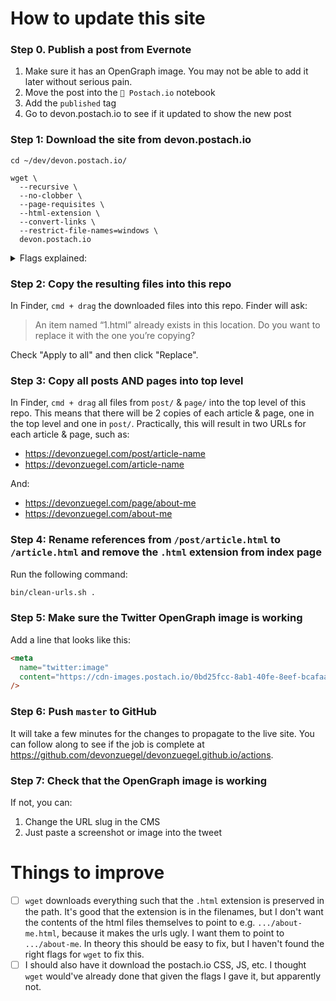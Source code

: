 # How to update this site

### Step 0. Publish a post from Evernote

1. Make sure it has an OpenGraph image. You may not be able to add it later without serious pain.
2. Move the post into the `📣 Postach.io` notebook
3. Add the `published` tag
4. Go to devon.postach.io to see if it updated to show the new post

### Step 1: Download the site from devon.postach.io

```
cd ~/dev/devon.postach.io/

wget \
  --recursive \
  --no-clobber \
  --page-requisites \
  --html-extension \
  --convert-links \
  --restrict-file-names=windows \
  devon.postach.io
```

<details>
  <summary>Flags explained:</summary>
  <ul>
    <li><code>--recursive:</code> This option tells wget to recursively download all files that are linked to on the website.</li>
    <li><code>--no-clobber:</code> This option tells wget not to overwrite any existing files with the same name. This is useful if you want to resume a previously interrupted download without re-downloading files that have already been downloaded.</li>
    <li><code>--page-requisites:</code> This option tells wget to download all files necessary to display the pages properly, such as images, CSS, and JavaScript files.</li>
    <li><code>--html-extension:</code> This option tells wget to save files with an .html extension, even if the original file did not have one. Note that when published to devonzuegel.com (i.e. devonzuegel.github.io), the URL will work with AND without the .html extension (e.g. https://devonzuegel.com/inflation-propagates-unevenly and https://devonzuegel.com/inflation-propagates-unevenly.html both work)</li>
    <li><code>--convert-links:</code> This option tells wget to convert links in the downloaded files so that they will work when you view the files offline.</li>
    <li><code>--restrict-file-names=windows:</code> This option tells wget to modify filenames so that they will work with Windows file systems.</li>
  </ul>
</details>

### Step 2: Copy the resulting files into this repo

In Finder, `cmd + drag` the downloaded files into this repo. Finder will ask:
> An item named “1.html” already exists in this location. Do you want to replace it with the one you’re copying?

Check "Apply to all" and then click "Replace".

### Step 3: Copy all posts AND pages into top level

In Finder, `cmd + drag` all files from `post/` & `page/` into the top level of this repo. This means that there will be 2 copies of each article & page, one in the top level and one in `post/`. Practically, this will result in two URLs for each article & page, such as:
- https://devonzuegel.com/post/article-name
- https://devonzuegel.com/article-name

And:
- https://devonzuegel.com/page/about-me
- https://devonzuegel.com/about-me

### Step 4: Rename references from `/post/article.html` to `/article.html` and remove the `.html` extension from index page

Run the following command:

```bash
bin/clean-urls.sh .
```

### Step 5: Make sure the Twitter OpenGraph image is working

Add a line that looks like this:

```html
<meta
  name="twitter:image"
  content="https://cdn-images.postach.io/0bd25fcc-8ab1-40fe-8eef-bcafaae885c1/07546fd7-8385-4660-a165-17a38189fe1f/74c68a92-cf6b-4511-bfa0-4e38bc793fe4.jpg"
/>
```

### Step 6: Push `master` to GitHub

It will take a few minutes for the changes to propagate to the live site. You can follow along to see if the job is complete at https://github.com/devonzuegel/devonzuegel.github.io/actions.

### Step 7: Check that the OpenGraph image is working

If not, you can:
1. Change the URL slug in the CMS
2. Just paste a screenshot or image into the tweet

# Things to improve

- [ ] `wget` downloads everything such that the `.html` extension is preserved in the path. It's good that the extension is in the filenames, but I don't want the contents of the html files themselves to point to e.g. `.../about-me.html`, because it makes the urls ugly. I want them to point to `.../about-me`. In theory this should be easy to fix, but I haven't found the right flags for `wget` to fix this.
- [ ] I should also have it download the postach.io CSS, JS, etc. I thought `wget` would've already done that given the flags I gave it, but apparently not.